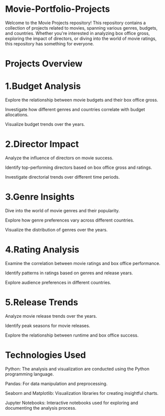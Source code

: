 # Movie-Portfolio-Projects
Welcome to the Movie Projects repository! This repository contains a collection of projects related to movies, 
spanning various genres, budgets, and countries. Whether you're interested in analyzing box office gross, exploring the impact of directors,
or diving into the world of movie ratings, this repository has something for everyone.

# Projects Overview
# 1.Budget Analysis
Explore the relationship between movie budgets and their box office gross.

Investigate how different genres and countries correlate with budget allocations.

Visualize budget trends over the years.


# 2.Director Impact
Analyze the influence of directors on movie success.

Identify top-performing directors based on box office gross and ratings.

Investigate directorial trends over different time periods.


# 3.Genre Insights
Dive into the world of movie genres and their popularity.

Explore how genre preferences vary across different countries.

Visualize the distribution of genres over the years.


# 4.Rating Analysis
Examine the correlation between movie ratings and box office performance.

Identify patterns in ratings based on genres and release years.

Explore audience preferences in different countries.


# 5.Release Trends
Analyze movie release trends over the years.

Identify peak seasons for movie releases.

Explore the relationship between runtime and box office success.



# Technologies Used
Python: The analysis and visualization are conducted using the Python programming language.

Pandas: For data manipulation and preprocessing.

Seaborn and Matplotlib: Visualization libraries for creating insightful charts.

Jupyter Notebooks: Interactive notebooks used for exploring and documenting the analysis process.
